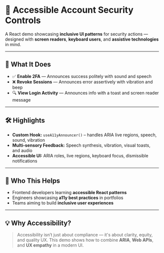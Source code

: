 # 🔐 Accessible Account Security Controls

A React demo showcasing **inclusive UI patterns** for security actions — designed with **screen readers**, **keyboard users**, and **assistive technologies** in mind.

---

## 🎯 What It Does

* ✅ **Enable 2FA** — Announces success politely with sound and speech
* ❌ **Revoke Sessions** — Announces error assertively with vibration and beep
* 🔍 **View Login Activity** — Announces info with a toast and screen reader message

---

## 🛠️ Highlights

* **Custom Hook:** `useA11yAnnouncer()` – handles ARIA live regions, speech, sound, vibration
* **Multi-sensory Feedback:** Speech synthesis, vibration, visual toasts, and audio
* **Accessible UI:** ARIA roles, live regions, keyboard focus, dismissible notifications

---

## 🤝 Who This Helps
* Frontend developers learning **accessible React patterns**
* Engineers showcasing **a11y best practices** in portfolios
* Teams aiming to build **inclusive user experiences**
---
## 💡 Why Accessibility?

> Accessibility isn’t just about compliance — it's about clarity, equity, and quality UX. This demo shows how to combine **ARIA**, **Web APIs**, and **UX empathy** in a modern UI.
